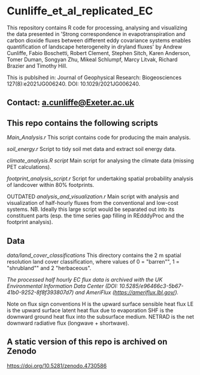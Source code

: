 # Cunliffe_et_al_replicated_EC

This repository contains R code for processing, analysing and visualizing the 
data presented in 'Strong correspondence in evapotranspiration and carbon 
dioxide fluxes between different eddy covariance systems enables quantification 
of landscape heterogeneity in dryland fluxes' by Andrew Cunliffe, Fabio Boschetti,
Robert Clement, Stephen Sitch, Karen Anderson, Tomer Duman, Songyan Zhu, Mikeal 
Schlumpf, Marcy Litvak, Richard Brazier and Timothy Hill.

This is publsihed in: Journal of Geophysical Research: Biogeosciences 127(8):e2021JG006240. DOI: 10.1029/2021JG006240.

## Contact: a.cunliffe@Exeter.ac.uk


## This repo contains the following scripts
*Main_Analysis.r*
This script contains code for producing the main analysis.

*soil_energy.r*
Script to tidy soil met data and extract soil energy data.

*climate_analysis.R script*
Main script for analysing the climate data (missing PET calculations).

*footprint_analysis_script.r*
Script for undertaking spatial probability analysis of landcover within 80% footprints.




OUTDATED *analysis_and_visualization.r*
Main script with analysis and visualization of half-hourly fluxes from the 
conventional and low-cost systems. NB. Ideally this large script would be 
separated out into its constituent parts (esp. the time series gap filling in 
REdddyProc and the footprint analysis).

## Data
*data/land_cover_classifications*
This directory contains the 2 m spatial resolution land cover classification, where values of 0 = "barren"", 1 = "shrubland"" and 2 "herbaceous".

*The processed half hourly EC flux data is archived with the UK Environmental Information Data Center (DOI: 10.5285/e96466c3-5b67-41b0-9252-8f8f393807d7) and AmeriFlux (https://ameriflux.lbl.gov/).*

Note on flux sign conventions 
H is the upward surface sensible heat flux
LE is the upward surface latent heat flux due to evaporation
SHF is the downward ground heat flux into the subsurface medium.
NETRAD is the net downward radiative flux (longwave + shortwave).


## A static version of this repo is archived on Zenodo
https://doi.org/10.5281/zenodo.4730586

